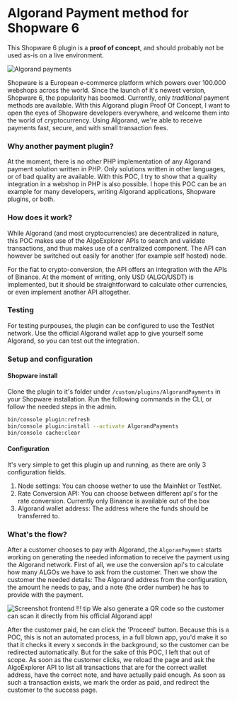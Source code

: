 # Algorand Payment method for Shopware 6

This Shopware 6 plugin is a **proof of concept**, and should probably not be used as-is on a live environment.

![Algorand payments](https://user-images.githubusercontent.com/3930922/107990907-c80dd900-6fd5-11eb-87b0-7379fb74205a.png)

Shopware is a European e-commerce platform which powers over 100.000 webshops across the world. Since the launch of
it's newest version, Shopware 6, the popularity has boomed. Currently, only *traditional* payment methods are available.
With this Algorand plugin Proof Of Concept, I want to open the eyes of Shopware developers everywhere, and welcome them
into the world of cryptocurrency. Using Algorand, we're able to receive payments fast, secure, and with small transaction 
fees.

### Why another payment plugin?
At the moment, there is no other PHP implementation of any Algorand payment solution written in PHP. Only solutions 
written in other languages, or of bad quality are available. With this POC, I try to show that a quality integration
in a webshop in PHP is also possible. I hope this POC can be an example for many developers, writing Algorand 
applications, Shopware plugins, or both.

### How does it work?
While Algorand (and most cryptocurrencies) are decentralized in nature, this POC makes use of the AlgoExplorer APIs to
search and validate transactions, and thus makes use of a centralized component. The API can however be switched out
easily for another (for example self hosted) node.

For the fiat to crypto-conversion, the API offers an integration with the APIs of Binance. At the moment of writing,
only USD (ALGO/USDT) is implemented, but it should be straightforward to calculate other currencies, or even implement
another API altogether.

### Testing
For testing purpouses, the plugin can be configured to use the TestNet network. Use the official Algorand wallet app
to give yourself some Algorand, so you can test out the integration.

### Setup and configuration
#### Shopware install
Clone the plugin to it's folder under `/custom/plugins/AlgorandPayments` in your Shopware installation. Run the following
commands in the CLI, or follow the needed steps in the admin.
```bash
bin/console plugin:refresh
bin/console plugin:install --activate AlgorandPayments
bin/console cache:clear
```

#### Configuration
It's very simple to get this plugin up and running, as there are only 3 configuration fields.

1. Node settings: You can choose wether to use the MainNet or TestNet.
2. Rate Conversion API: You can choose between different api's for the rate conversion. Currently only Binance is 
available out of the box
3. Algorand wallet address: The address where the funds should be transferred to.

### What's the flow?
After a customer chooses to pay with Algorand, the `AlgoranPayment` starts working on generating the needed information
to receive the payment using the Algorand network. First of all, we use the conversion api's to calculate how many 
ALGOs we have to ask from the customer. Then we show the customer the needed details: The Algorand address from the 
configuration, the amount he needs to pay, and a note (the order number) he has to provide with the payment.

![Screenshot frontend](https://user-images.githubusercontent.com/3930922/107992158-6307b280-6fd8-11eb-864d-78aeba241d1b.png)
!!! tip
    We also generate a QR code so the customer can scan it directly from his official Algorand app!

After the customer paid, he can click the 'Proceed' button. Because this is a POC, this is not an automated process,
in a full blown app, you'd make it so that it checks it every x seconds in the background, so the customer can be 
redirected automatically. But for the sake of this POC, I left that out of scope.
As soon as the customer clicks, we reload the page and ask the AlgoExplorer API to list all transactions that are for 
the correct wallet address, have the correct note, and have actually paid enough. As soon as such a transaction exists,
we mark the order as paid, and redirect the customer to the success page.
